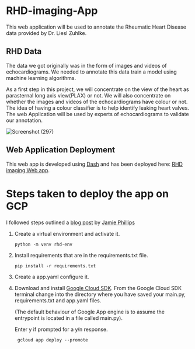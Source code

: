 # RHD-imaging-App
This web application will be used to annotate the Rheumatic Heart Disease data provided by Dr. Liesl Zuhlke.

## RHD Data
The data we got originally was in the form of images and videos of echocardiograms. We needed to annotate this data train a model using machine learning algorithms.

As a first step in this project, we will concentrate on the view of the heart as parasternal long axis view(PLAX) or not. We will also concentrate on whether the images and videos of the echocardiograms have colour or not. The idea of having a colour classifier is to help identify leaking heart valves.
The web Application will be used by experts of echocardiograms to validate our annotation.

![Screenshot (297)](https://user-images.githubusercontent.com/74656615/133056318-1a94fc43-f491-461f-99ca-b4270afbb607.png)


## Web Application Deployment
This web app is developed using [Dash](https://dash.plotly.com/) and has been deployed here: [RHD imaging Web app](https://rhd-imaging-325212.uw.r.appspot.com/).

  # Steps taken to deploy the app on GCP
  
  I followed steps outlined a [blog post](https://www.phillipsj.net/posts/deploying-dash-to-google-app-engine/) by [Jamie Phillips](https://www.phillipsj.net/)
  
  1. Create a virtual environment and activate it.
              
         python -m venv rhd-env
  2. Install requirements that are in the requirements.txt file.
         
         pip install -r requirements.txt
  3. Create a app.yaml configure it.
  
  5. Download and install [Google Cloud SDK](https://cloud.google.com/sdk/docs/install). 
     From the Google Cloud SDK terminal change into the directory where you have saved your main.py, requirements.txt and app.yaml files. 
     
     (The default behaviour of Google App engine is to assume the entrypoint is located in a file called main.py).
     
     Enter y if prompted for a y/n response.
          
          gcloud app deploy --promote
     




